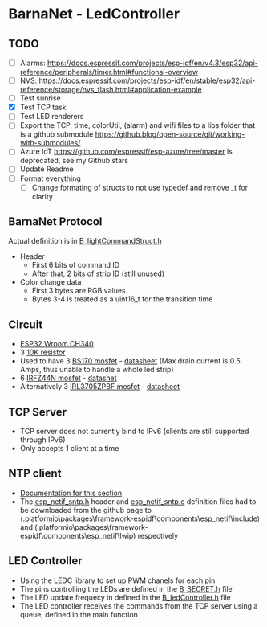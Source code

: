 # BarnaNet - LedController

## TODO
- [ ] Alarms: https://docs.espressif.com/projects/esp-idf/en/v4.3/esp32/api-reference/peripherals/timer.html#functional-overview
- [ ] NVS: https://docs.espressif.com/projects/esp-idf/en/stable/esp32/api-reference/storage/nvs_flash.html#application-example
- [ ] Test sunrise
- [x] Test TCP task
- [ ] Test LED renderers
- [ ] Export the TCP, time, colorUtil, (alarm) and wifi files to a libs folder that is a github submodule https://github.blog/open-source/git/working-with-submodules/
- [ ] Azure IoT https://github.com/espressif/esp-azure/tree/master is deprecated, see my Github stars
- [ ] Update Readme
- [ ] Format everything
	- [ ] Change formating of structs to not use typedef and remove _t for clarity

## BarnaNet Protocol
Actual definition is in [B_lightCommandStruct.h](/include/B_lightCommandStruct.h)
- Header
	- First 6 bits of command ID
	- After that, 2 bits of strip ID (still unused)
- Color change data
	- First 3 bytes are RGB values
	- Bytes 3-4 is treated as a uint16_t for the transition time

## Circuit
- [ESP32 Wroom CH340](https://www.emag.hu/esp32-wroom-ch340-dual-core-nodemcu-1-2-18/pd/D0Q9R6MBM/)
- 3 [10K resistor](https://www.conrad.hu/p/femreteg-ellenallas-06-w-01-10k-423483)
- Used to have 3 [BS170 mosfet](https://www.conrad.hu/hu/p/on-semiconductor-bs170-mosfet-1-n-csatornas-350-mw-to-92-158950) - [datasheet](https://asset.conrad.com/media10/add/160267/c1/-/en/000158950DS01/adatlap-158950-on-semiconductor-bs170-mosfet-1-n-csatornas-350-mw-to-92.pdf) (Max drain current is 0.5 Amps, thus unable to handle a whole led strip)
- 6 [IRFZ44N mosfet](https://www.microcontroller.hu/termek/irfz44n-n-csatornas-mosfet-tranzisztor/) - [datashet](https://www.infineon.com/dgdl/irfz44npbf.pdf?fileId=5546d462533600a40153563b3a9f220d)
- Alternatively 3 [IRL3705ZPBF mosfet](https://www.conrad.hu/hu/p/tranzisztor-unipolaris-mosfet-international-rectifier-irl3705zpbf-n-csatornas-to-220-ab-i-d-a-86-a-u-ds-55-v-161143) - [datasheet](https://asset.conrad.com/media10/add/160267/c1/-/en/000161143DS01/adatlap-161143-tranzisztor-unipolaris-mosfet-international-rectifier-irl3705zpbf-n-csatornas-to-220-ab-i-d-a-86-a-uds-55-v.pdf)

## TCP Server
- TCP server does not currently bind to IPv6 (clients are still supported through IPv6)
- Only accepts 1 client at a time

## NTP client
- [Documentation for this section](https://docs.espressif.com/projects/esp-idf/en/stable/esp32/api-reference/system/system_time.html)
- The [esp_netif_sntp.h](https://github.com/espressif/esp-idf/blob/f404fe96b17692e3f1de536a3d73a180cdb53b42/components/esp_netif/include/esp_netif_sntp.h) header and [esp_netif_sntp.c](https://github.com/espressif/esp-idf/blob/f404fe96b17692e3f1de536a3d73a180cdb53b42/components/esp_netif/lwip/esp_netif_sntp.c) definition files had to be downloaded from the github page to (.platformio\packages\framework-espidf\components\esp_netif\include) and (.platformio\packages\framework-espidf\components\esp_netif\lwip) respectively

## LED Controller
- Using the LEDC library to set up PWM chanels for each pin
- The pins controlling the LEDs are defined in the [B_SECRET.h](/include/B_SECRET.h) file
- The LED update frequecy in defined in the [B_ledController.h](/include/B_ledController.h) file
- The LED controller receives the commands from the TCP server using a queue, defined in the main function

